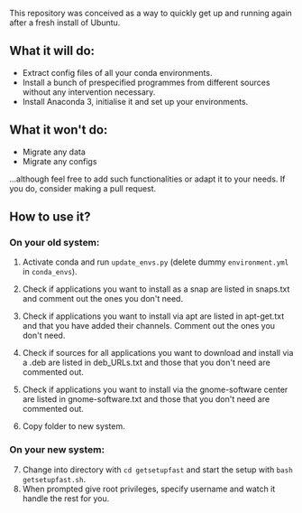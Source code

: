 This repository was conceived as a way to quickly get up and running again after a fresh install of Ubuntu.

## What it will do:
- Extract config files of all your conda environments.
- Install a bunch of prespecified programmes from different sources without any intervention necessary.
- Install Anaconda 3, initialise it and set up your environments.

## What it won't do:
- Migrate any data
- Migrate any configs

...although feel free to add such functionalities or adapt it to your needs. If you do, consider making a pull request.

## How to use it?
### On your old system:
1. Activate conda and run `update_envs.py` (delete dummy `environment.yml` in `conda_envs`).
2. Check if applications you want to install as a snap are listed in snaps.txt and comment out the ones you don't need.
3. Check if applications you want to install via apt are listed in apt-get.txt and that you have added their channels. Comment out the ones you don't need.
4. Check if sources for all applications you want to download and install via a .deb are listed in deb_URLs.txt and those that you don't need are commented out.
5. Check if applications you want to install via the gnome-software center are listed in gnome-software.txt and those that you don't need are commented out.

6. Copy folder to new system.

### On your new system:
7. Change into directory with `cd getsetupfast` and start the setup with `bash getsetupfast.sh`.
8. When prompted give root privileges, specify username and watch it handle the rest for you. 
